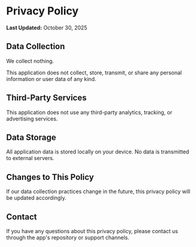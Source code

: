 # Privacy Policy

**Last Updated:** October 30, 2025

## Data Collection

We collect nothing.

This application does not collect, store, transmit, or share any personal information or user data of any kind.

## Third-Party Services

This application does not use any third-party analytics, tracking, or advertising services.

## Data Storage

All application data is stored locally on your device. No data is transmitted to external servers.

## Changes to This Policy

If our data collection practices change in the future, this privacy policy will be updated accordingly.

## Contact

If you have any questions about this privacy policy, please contact us through the app's repository or support channels.
